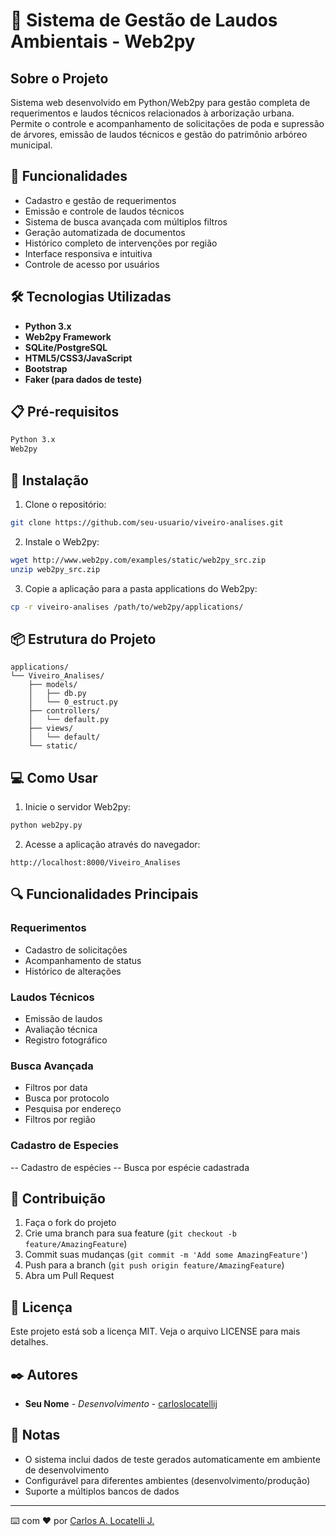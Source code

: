 # 🌳 Sistema de Gestão de Laudos Ambientais - Web2py

## Sobre o Projeto

Sistema web desenvolvido em Python/Web2py para gestão completa de requerimentos e laudos técnicos relacionados à arborização urbana. Permite o controle e acompanhamento de solicitações de poda e supressão de árvores, emissão de laudos técnicos e gestão do patrimônio arbóreo municipal.

## 🚀 Funcionalidades

- Cadastro e gestão de requerimentos
- Emissão e controle de laudos técnicos
- Sistema de busca avançada com múltiplos filtros
- Geração automatizada de documentos
- Histórico completo de intervenções por região
- Interface responsiva e intuitiva
- Controle de acesso por usuários

## 🛠️ Tecnologias Utilizadas

- **Python 3.x**
- **Web2py Framework**
- **SQLite/PostgreSQL**
- **HTML5/CSS3/JavaScript**
- **Bootstrap**
- **Faker (para dados de teste)**

## 📋 Pré-requisitos

```bash
Python 3.x
Web2py
```

## 🔧 Instalação

1. Clone o repositório:
```bash
git clone https://github.com/seu-usuario/viveiro-analises.git
```

2. Instale o Web2py:
```bash
wget http://www.web2py.com/examples/static/web2py_src.zip
unzip web2py_src.zip
```

3. Copie a aplicação para a pasta applications do Web2py:
```bash
cp -r viveiro-analises /path/to/web2py/applications/
```

## 📦 Estrutura do Projeto

```
applications/
└── Viveiro_Analises/
    ├── models/
    │   ├── db.py
    │   └── 0_estruct.py
    ├── controllers/
    │   └── default.py
    ├── views/
    │   └── default/
    └── static/
```

## 💻 Como Usar

1. Inicie o servidor Web2py:
```bash
python web2py.py
```

2. Acesse a aplicação através do navegador:
```
http://localhost:8000/Viveiro_Analises
```

## 🔍 Funcionalidades Principais

### Requerimentos
- Cadastro de solicitações
- Acompanhamento de status
- Histórico de alterações

### Laudos Técnicos
- Emissão de laudos
- Avaliação técnica
- Registro fotográfico

### Busca Avançada
- Filtros por data
- Busca por protocolo
- Pesquisa por endereço
- Filtros por região

### Cadastro de Especies
-- Cadastro de espécies
-- Busca por espécie cadastrada

## 👥 Contribuição

1. Faça o fork do projeto
2. Crie uma branch para sua feature (`git checkout -b feature/AmazingFeature`)
3. Commit suas mudanças (`git commit -m 'Add some AmazingFeature'`)
4. Push para a branch (`git push origin feature/AmazingFeature`)
5. Abra um Pull Request

## 📝 Licença

Este projeto está sob a licença MIT. Veja o arquivo LICENSE para mais detalhes.

## ✒️ Autores

* **Seu Nome** - *Desenvolvimento* - [carloslocatellij](https://github.com/carloslocatellij)

## 📄 Notas

- O sistema inclui dados de teste gerados automaticamente em ambiente de desenvolvimento
- Configurável para diferentes ambientes (desenvolvimento/produção)
- Suporte a múltiplos bancos de dados

---

⌨️ com ❤️ por [Carlos A. Locatelli J.](https://github.com/carloslocatellij)
